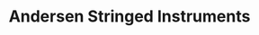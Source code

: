 ---
title: "Andersen Stringed Instruments"
url: /seattle/andersen-stringed-instruments/
shop: music
---